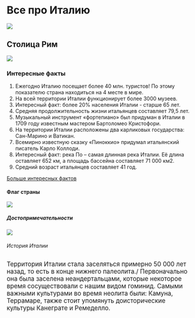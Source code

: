 <html>
  <head>
    <link href="style.css" rel="stylesheet" type="text/css">
</head>
    <h1> Все про Италию </h1>
    <img src="https://static.dw.com/image/53302685_303.jpg"/>
    <h2> Столица Рим </h2>
    <img src="https://tripmydream.cc/travelhub/travel/blocks/12/2936/block_122936.jpg"/>
    <h3> Интересные факты </h3>
    <ol> 
      <li>  Ежегодно Италию посещает более 40 млн. туристов! По этому показателю страна находиться на 4 месте в мире. </li>
<li> На всей территории Италии функционирует более 3000 музеев. </li>
<li> Интересный факт: более 20% населения Италии - старше 65 лет. </li>
<li> Средняя продолжительность жизни итальянцев составляет 79,5 лет. </li>
<li> Музыкальный инструмент «фортепиано» был придуман в Италии в 1709 году известным мастером Бартоломео Кристофори. </li>
<li> На территории Италии расположены два карликовых государства: Сан-Марино и Ватикан. </li>
<li> Всемирно известную сказку «Пиноккио» придумал итальянский писатель Карло Коллоди. </li>
<li> Интересный факт: река По – самая длинная река Италии. Её длина оставляет 652 км, а площадь бассейна составляет 71 000 км2. </li>
<li> Средний возраст итальянцев составляет 41 год. </li>
</ol>

<p><a href="https://germestur32.ru/blog/interesnye_fakty_ob_italii/">Больше интересных фактов</a></p>

<h4> Флаг страны </h4>
<img src="https://italy4.me/wp-content/uploads/2015/02/flag-italii.jpg"/>

<h5> Достопримечательности </h5>

<img src="https://encrypted-tbn0.gstatic.com/images?q=tbn:ANd9GcR_xL6xULPn5MjHRP3cBgv5Ghgq84BnTCEo2g&usqp=CAU"/>

<h6> История Италии </h6>
<big> Территория Италии стала заселяться примерно 50 000 лет назад, то есть в конце нижнего палеолита./ Первоначально она была заселена неандертальцами, которые некоторое время сосуществовали с нашим видом гоминид. Самыми важными культурами во время неолита были: Камуна, Террамаре,  также стоит упомянуть доисторические культуры Канеграте и Ремеделло. </big>
</html>

